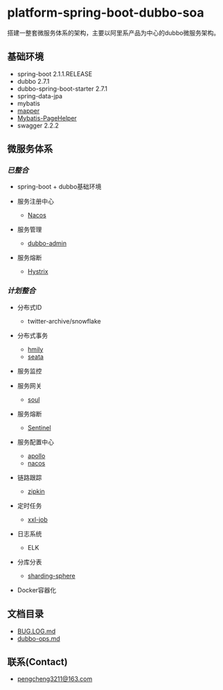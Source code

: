 # platform-spring-boot-dubbo-soa

搭建一整套微服务体系的架构，主要以阿里系产品为中心的dubbo微服务架构。

## 基础环境

- spring-boot 2.1.1.RELEASE
- dubbo 2.7.1
- dubbo-spring-boot-starter 2.7.1
- spring-data-jpa
- mybatis
- [mapper](https://github.com/abel533/Mapper)
- [Mybatis-PageHelper](https://github.com/pagehelper/Mybatis-PageHelper)
- swagger 2.2.2


## 微服务体系

### *已整合*

- spring-boot + dubbo基础环境

- 服务注册中心
	- [Nacos](https://github.com/alibaba/Nacos)
	
- 服务管理
    - [dubbo-admin](https://github.com/apache/dubbo-admin)
    
- 服务熔断
    - [Hystrix](https://github.com/Netflix/Hystrix)

### *计划整合*

- 分布式ID
    - twitter-archive/snowflake

- 分布式事务
	- [hmily](https://github.com/yu199195/hmily)
	- [seata](https://github.com/seata/seata)

- 服务监控

- 服务网关
	- [soul](https://github.com/Dromara/soul)

- 服务熔断
	- [Sentinel](https://github.com/alibaba/Sentinel)

- 服务配置中心
	- [apollo](https://github.com/ctripcorp/apollo)
	- [nacos](https://github.com/alibaba/Nacos)

- 链路跟踪
	- [zipkin](https://github.com/openzipkin/zipkin)

- 定时任务
	- [xxl-job](https://github.com/xuxueli/xxl-job)

- 日志系统
	- ELK

- 分库分表
	- [sharding-sphere](https://github.com/sharding-sphere/sharding-sphere)

- Docker容器化

## 文档目录

- [BUG.LOG.md](./doc/BUG.LOG.md)
- [dubbo-ops.md](./doc/dubbo-ops.md)

## 联系(Contact)

- [pengcheng3211@163.com](https://github.com/pengcgithub)

